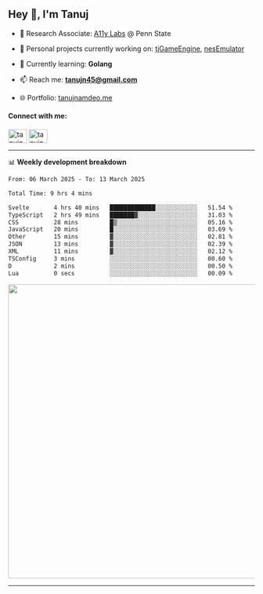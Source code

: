 <h2>Hey 👋, I'm Tanuj</h2>

- 🔬 Research Associate: [A11y Labs](https://a11y.ist.psu.edu/) @ Penn State 

- 🔭 Personal projects currently working on: [tjGameEngine](https://github.com/tanujn45/tjGameEngine), [nesEmulator](https://github.com/tanujn45/nesEmulator)

- 🌱 Currently learning: **Golang**

- 📫 Reach me: **tanujn45@gmail.com**

- 🌐 Portfolio: [tanujnamdeo.me](https://tanujnamdeo.me/)

<h4 align="left">Connect with me:</h4>
<p align="left">
<a href="https://twitter.com/tanujn45" target="blank"><img align="center" src="https://raw.githubusercontent.com/rahuldkjain/github-profile-readme-generator/master/src/images/icons/Social/twitter.svg" alt="tanujn45" height="28" width="38" /></a>
<a href="https://linkedin.com/in/tanujn45" target="blank"><img align="center" src="https://raw.githubusercontent.com/rahuldkjain/github-profile-readme-generator/master/src/images/icons/Social/linked-in-alt.svg" alt="tanujn45" height="28" width="38" /></a>
</p>

-------

📊 **Weekly development breakdown**
<!--START_SECTION:waka-->

```txt
From: 06 March 2025 - To: 13 March 2025

Total Time: 9 hrs 4 mins

Svelte       4 hrs 40 mins   █████████████░░░░░░░░░░░░   51.54 %
TypeScript   2 hrs 49 mins   ███████▓░░░░░░░░░░░░░░░░░   31.03 %
CSS          28 mins         █▒░░░░░░░░░░░░░░░░░░░░░░░   05.16 %
JavaScript   20 mins         █░░░░░░░░░░░░░░░░░░░░░░░░   03.69 %
Other        15 mins         ▓░░░░░░░░░░░░░░░░░░░░░░░░   02.81 %
JSON         13 mins         ▓░░░░░░░░░░░░░░░░░░░░░░░░   02.39 %
XML          11 mins         ▓░░░░░░░░░░░░░░░░░░░░░░░░   02.12 %
TSConfig     3 mins          ░░░░░░░░░░░░░░░░░░░░░░░░░   00.60 %
D            2 mins          ░░░░░░░░░░░░░░░░░░░░░░░░░   00.50 %
Lua          0 secs          ░░░░░░░░░░░░░░░░░░░░░░░░░   00.09 %
```

<!--END_SECTION:waka-->

<img src="https://wakatime.com/share/@018e9abd-1aa4-4aa6-9db7-5ca3b999e810/4650b67a-98aa-46b4-b598-3d8a2451f0df.svg" width="600"/>

-------
